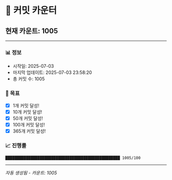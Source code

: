 # 🔢 커밋 카운터

## 현재 카운트: 1005

---

### 📊 정보
- 시작일: 2025-07-03
- 마지막 업데이트: 2025-07-03 23:58:20
- 총 커밋 수: 1005

### 🎯 목표
- [x] 1개 커밋 달성!
- [x] 10개 커밋 달성!
- [x] 50개 커밋 달성!
- [x] 100개 커밋 달성!
- [x] 365개 커밋 달성!

### 📈 진행률
```
██████████████████████████████████████████████████ 1005/100
```

---
*자동 생성됨 - 카운트: 1005*
